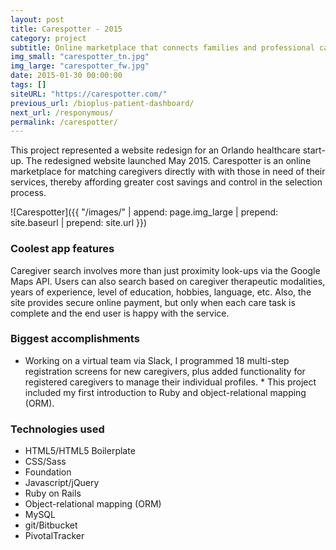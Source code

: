 ```yaml
---
layout: post
title: Carespotter - 2015
category: project
subtitle: Online marketplace that connects families and professional caregivers ...
img_small: "carespotter_tn.jpg"
img_large: "carespotter_fw.jpg"
date: 2015-01-30 00:00:00
tags: []
siteURL: "https://carespotter.com/"
previous_url: /bioplus-patient-dashboard/
next_url: /responymous/
permalink: /carespotter/
---
```

This project represented a website redesign for an Orlando healthcare start-up.  The redesigned website launched May 2015. Carespotter is an online marketplace for matching caregivers directly with with those in need of their services, thereby affording greater cost savings and control in the selection process.

![Carespotter]({{ "/images/" | append: page.img_large | prepend: site.baseurl | prepend: site.url  }})

### Coolest app features
Caregiver search involves more than just proximity look-ups via the Google Maps API. Users can also search based on caregiver therapeutic modalities, years of experience, level of education, hobbies, language, etc. Also, the site provides secure online payment, but only when each care task is complete and the end user is happy with the service. 

### Biggest accomplishments
* Working on a virtual team via Slack, I programmed 18 multi-step registration screens for new caregivers, plus added functionality for registered caregivers to manage their individual profiles. * This project included my first introduction to Ruby and object-relational mapping (ORM).

### Technologies used
* HTML5/HTML5 Boilerplate
* CSS/Sass
* Foundation
* Javascript/jQuery
* Ruby on Rails
* Object-relational mapping (ORM)
* MySQL
* git/Bitbucket
* PivotalTracker

